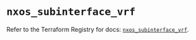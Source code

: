 # `nxos_subinterface_vrf`

Refer to the Terraform Registry for docs: [`nxos_subinterface_vrf`](https://registry.terraform.io/providers/ciscodevnet/nxos/0.5.10/docs/resources/subinterface_vrf).
